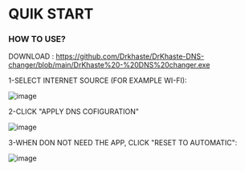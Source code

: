 # QUIK START
### HOW TO USE?
DOWNLOAD : https://github.com/Drkhaste/DrKhaste-DNS-changer/blob/main/DrKhaste%20-%20DNS%20changer.exe

1-SELECT INTERNET SOURCE (FOR EXAMPLE WI-FI):

![image](https://github.com/user-attachments/assets/090b0fed-7348-4f2a-91a3-96cb3ac85e2c)

2-CLICK "APPLY DNS COFIGURATION"

![image](https://github.com/user-attachments/assets/0a8acfdf-8583-436f-9540-f8bfc44b4606)

3-WHEN DON NOT NEED THE APP, CLICK "RESET TO AUTOMATIC":


![image](https://github.com/user-attachments/assets/fb6b4dc0-3635-4a27-886a-ee50536895b4)
